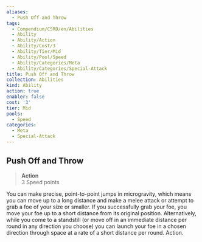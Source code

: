 ```yaml
---
aliases:
  - Push Off and Throw
tags:
  - Compendium/CSRD/en/Abilities
  - Ability
  - Ability/Action
  - Ability/Cost/3
  - Ability/Tier/Mid
  - Ability/Pool/Speed
  - Ability/Categories/Meta
  - Ability/Categories/Special-Attack
title: Push Off and Throw
collection: Abilities
kind: Ability
action: true
enabler: false
cost: '3'
tier: Mid
pools:
  - Speed
categories:
  - Meta
  - Special-Attack
---
```

## Push Off and Throw  
>**Action**  
>3 Speed points
  
You can make precise, point-to-point jumps in microgravity, which means you can move up to a long distance and make a melee attack or attempt to grab a foe of your size or smaller. If you successfully grab your foe, you move your foe up to a short distance from its original position. Alternatively, while you come to a standstill (or move off in an immediate distance per round in any direction you choose) you can launch your foe in a chosen direction through space at a rate of a short distance per round. Action.